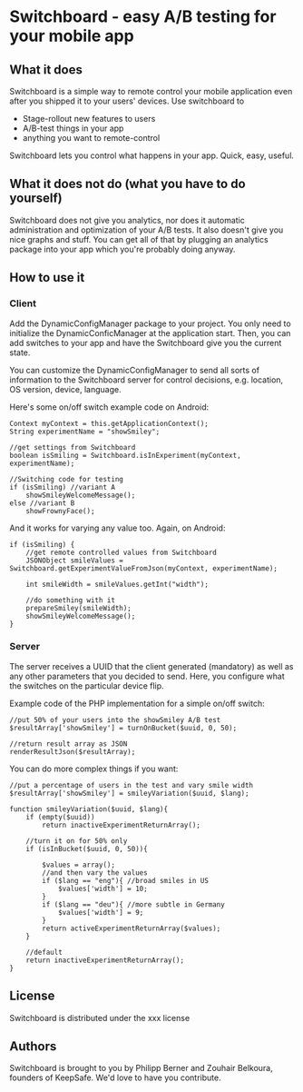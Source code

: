 Switchboard - easy A/B testing for your mobile app
===

## What it does
Switchboard is a simple way to remote control your mobile application even after you shipped it to your users'
devices.
Use switchboard to
* Stage-rollout new features to users
* A/B-test things in your app
* anything you want to remote-control

Switchboard lets you control what happens in your app. Quick, easy, useful.

## What it does not do (what you have to do yourself)
Switchboard does not give you analytics, nor does it automatic administration and optimization of your A/B tests. It also doesn't give you nice graphs and stuff. You can get all of that by plugging an analytics package into your app which you're probably doing anyway.

## How to use it
### Client
Add the DynamicConfigManager package to your project. You only need to initialize the DynamicConficManager at the application start. 
Then, you can add switches to your app and have the Switchboard give you the current state.

You can customize the DynamicConfigManager to send all sorts of information to the Switchboard server for control decisions, e.g. location, OS version, device, language.

Here's some on/off switch example code on Android:

  	Context myContext = this.getApplicationContext();
	String experimentName = "showSmiley";
	
	//get settings from Switchboard
	boolean isSmiling = Switchboard.isInExperiment(myContext, experimentName);

	//Switching code for testing
	if (isSmiling) //variant A
		showSmileyWelcomeMessage();
	else //variant B
		showFrownyFace();


And it works for varying any value too. Again, on Android:

	if (isSmiling) {
		//get remote controlled values from Switchboard
		JSONObject smileValues = Switchboard.getExperimentValueFromJson(myContext, experimentName);

		int smileWidth = smileValues.getInt("width");

		//do something with it
		prepareSmiley(smileWidth);
		showSmileyWelcomeMessage();
	}

### Server
The server receives a UUID that the client generated (mandatory) as well as any other parameters that you decided to send.
Here, you configure what the switches on the particular device flip.

Example code of the PHP implementation for a simple on/off switch:

	//put 50% of your users into the showSmiley A/B test
	$resultArray['showSmiley'] = turnOnBucket($uuid, 0, 50);

	//return result array as JSON
	renderResultJson($resultArray);

You can do more complex things if you want:

	//put a percentage of users in the test and vary smile width
	$resultArray['showSmiley'] = smileyVariation($uuid, $lang);

	function smileyVariation($uuid, $lang){
		if (empty($uuid))
			return inactiveExperimentReturnArray();

		//turn it on for 50% only
		if (isInBucket($uuid, 0, 50)){

			$values = array();
			//and then vary the values
			if ($lang == "eng"){ //broad smiles in US
				$values['width'] = 10;
			}
			if ($lang == "deu"){ //more subtle in Germany
				$values['width'] = 9;
			}
			return activeExperimentReturnArray($values);
		}

		//default
		return inactiveExperimentReturnArray();
	}

## License
Switchboard is distributed under the xxx license

## Authors
Switchboard is brought to you by Philipp Berner and Zouhair Belkoura, founders of KeepSafe.
We'd love to have you contribute.